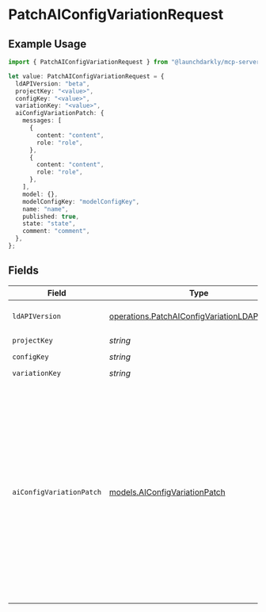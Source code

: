 # PatchAIConfigVariationRequest

## Example Usage

```typescript
import { PatchAIConfigVariationRequest } from "@launchdarkly/mcp-server/models/operations";

let value: PatchAIConfigVariationRequest = {
  ldAPIVersion: "beta",
  projectKey: "<value>",
  configKey: "<value>",
  variationKey: "<value>",
  aiConfigVariationPatch: {
    messages: [
      {
        content: "content",
        role: "role",
      },
      {
        content: "content",
        role: "role",
      },
    ],
    model: {},
    modelConfigKey: "modelConfigKey",
    name: "name",
    published: true,
    state: "state",
    comment: "comment",
  },
};
```

## Fields

| Field                                                                                                                                                                                                                                | Type                                                                                                                                                                                                                                 | Required                                                                                                                                                                                                                             | Description                                                                                                                                                                                                                          | Example                                                                                                                                                                                                                              |
| ------------------------------------------------------------------------------------------------------------------------------------------------------------------------------------------------------------------------------------ | ------------------------------------------------------------------------------------------------------------------------------------------------------------------------------------------------------------------------------------ | ------------------------------------------------------------------------------------------------------------------------------------------------------------------------------------------------------------------------------------ | ------------------------------------------------------------------------------------------------------------------------------------------------------------------------------------------------------------------------------------ | ------------------------------------------------------------------------------------------------------------------------------------------------------------------------------------------------------------------------------------ |
| `ldAPIVersion`                                                                                                                                                                                                                       | [operations.PatchAIConfigVariationLDAPIVersion](../../models/operations/patchaiconfigvariationldapiversion.md)                                                                                                                       | :heavy_check_mark:                                                                                                                                                                                                                   | Version of the endpoint.                                                                                                                                                                                                             |                                                                                                                                                                                                                                      |
| `projectKey`                                                                                                                                                                                                                         | *string*                                                                                                                                                                                                                             | :heavy_check_mark:                                                                                                                                                                                                                   | N/A                                                                                                                                                                                                                                  |                                                                                                                                                                                                                                      |
| `configKey`                                                                                                                                                                                                                          | *string*                                                                                                                                                                                                                             | :heavy_check_mark:                                                                                                                                                                                                                   | N/A                                                                                                                                                                                                                                  |                                                                                                                                                                                                                                      |
| `variationKey`                                                                                                                                                                                                                       | *string*                                                                                                                                                                                                                             | :heavy_check_mark:                                                                                                                                                                                                                   | N/A                                                                                                                                                                                                                                  |                                                                                                                                                                                                                                      |
| `aiConfigVariationPatch`                                                                                                                                                                                                             | [models.AIConfigVariationPatch](../../models/aiconfigvariationpatch.md)                                                                                                                                                              | :heavy_minus_sign:                                                                                                                                                                                                                   | AI Config variation object to update                                                                                                                                                                                                 | {<br/>"name": "name",<br/>"messages": [<br/>{<br/>"role": "role",<br/>"content": "content"<br/>},<br/>{<br/>"role": "role",<br/>"content": "content"<br/>}<br/>],<br/>"model": "{}",<br/>"comment": "comment",<br/>"published": true,<br/>"state": "state",<br/>"modelConfigKey": "modelConfigKey"<br/>} |